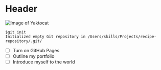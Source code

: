 # Header
![Image of Yaktocat](https://octodex.github.com/images/yaktocat.png)
```
$git init
Initialized empty Git repository in /Users/skills/Projects/recipe-repository/.git/
```
- [ ] Turn on GitHub Pages
- [ ] Outline my portfolio
- [ ] Introduce myself to the world
